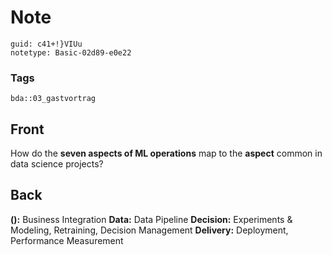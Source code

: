 # Note
```
guid: c41+!}VIUu
notetype: Basic-02d89-e0e22
```

### Tags
```
bda::03_gastvortrag
```

## Front
How do the <b>seven aspects of ML operations</b> map to the
<b>aspect</b> common in data science projects?

## Back
<b>():</b> Business Integration <b>Data:</b> Data Pipeline
<b>Decision:</b> Experiments & Modeling, Retraining, Decision
Management <b>Delivery:</b> Deployment, Performance Measurement
